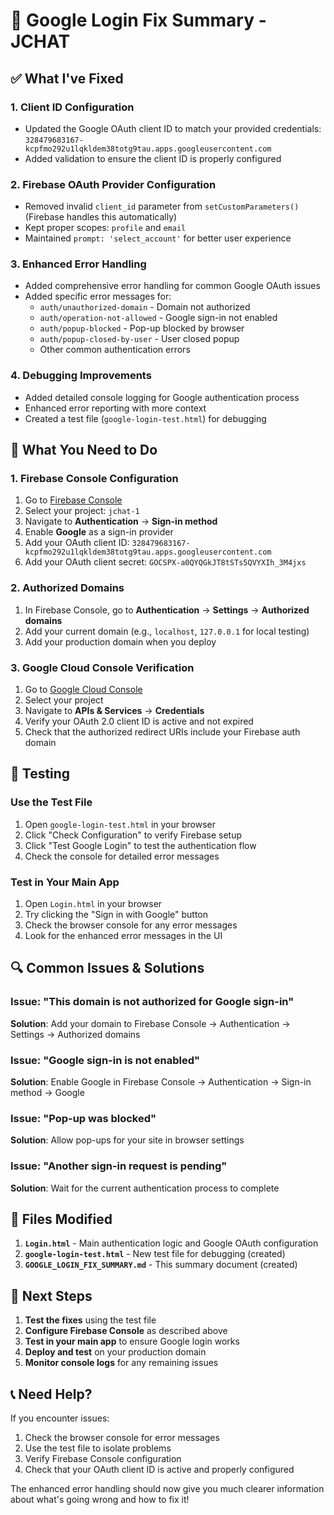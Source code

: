 # 🔧 Google Login Fix Summary - JCHAT

## ✅ What I've Fixed

### 1. **Client ID Configuration**
- Updated the Google OAuth client ID to match your provided credentials: `328479683167-kcpfmo292u1lqkldem38totg9tau.apps.googleusercontent.com`
- Added validation to ensure the client ID is properly configured

### 2. **Firebase OAuth Provider Configuration**
- Removed invalid `client_id` parameter from `setCustomParameters()` (Firebase handles this automatically)
- Kept proper scopes: `profile` and `email`
- Maintained `prompt: 'select_account'` for better user experience

### 3. **Enhanced Error Handling**
- Added comprehensive error handling for common Google OAuth issues
- Added specific error messages for:
  - `auth/unauthorized-domain` - Domain not authorized
  - `auth/operation-not-allowed` - Google sign-in not enabled
  - `auth/popup-blocked` - Pop-up blocked by browser
  - `auth/popup-closed-by-user` - User closed popup
  - Other common authentication errors

### 4. **Debugging Improvements**
- Added detailed console logging for Google authentication process
- Enhanced error reporting with more context
- Created a test file (`google-login-test.html`) for debugging

## 🚨 What You Need to Do

### 1. **Firebase Console Configuration**
1. Go to [Firebase Console](https://console.firebase.google.com/)
2. Select your project: `jchat-1`
3. Navigate to **Authentication** → **Sign-in method**
4. Enable **Google** as a sign-in provider
5. Add your OAuth client ID: `328479683167-kcpfmo292u1lqkldem38totg9tau.apps.googleusercontent.com`
6. Add your OAuth client secret: `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`

### 2. **Authorized Domains**
1. In Firebase Console, go to **Authentication** → **Settings** → **Authorized domains**
2. Add your current domain (e.g., `localhost`, `127.0.0.1` for local testing)
3. Add your production domain when you deploy

### 3. **Google Cloud Console Verification**
1. Go to [Google Cloud Console](https://console.cloud.google.com/)
2. Select your project
3. Navigate to **APIs & Services** → **Credentials**
4. Verify your OAuth 2.0 client ID is active and not expired
5. Check that the authorized redirect URIs include your Firebase auth domain

## 🧪 Testing

### Use the Test File
1. Open `google-login-test.html` in your browser
2. Click "Check Configuration" to verify Firebase setup
3. Click "Test Google Login" to test the authentication flow
4. Check the console for detailed error messages

### Test in Your Main App
1. Open `Login.html` in your browser
2. Try clicking the "Sign in with Google" button
3. Check the browser console for any error messages
4. Look for the enhanced error messages in the UI

## 🔍 Common Issues & Solutions

### Issue: "This domain is not authorized for Google sign-in"
**Solution**: Add your domain to Firebase Console → Authentication → Settings → Authorized domains

### Issue: "Google sign-in is not enabled"
**Solution**: Enable Google in Firebase Console → Authentication → Sign-in method → Google

### Issue: "Pop-up was blocked"
**Solution**: Allow pop-ups for your site in browser settings

### Issue: "Another sign-in request is pending"
**Solution**: Wait for the current authentication process to complete

## 📁 Files Modified

1. **`Login.html`** - Main authentication logic and Google OAuth configuration
2. **`google-login-test.html`** - New test file for debugging (created)
3. **`GOOGLE_LOGIN_FIX_SUMMARY.md`** - This summary document (created)

## 🎯 Next Steps

1. **Test the fixes** using the test file
2. **Configure Firebase Console** as described above
3. **Test in your main app** to ensure Google login works
4. **Deploy and test** on your production domain
5. **Monitor console logs** for any remaining issues

## 📞 Need Help?

If you encounter issues:
1. Check the browser console for error messages
2. Use the test file to isolate problems
3. Verify Firebase Console configuration
4. Check that your OAuth client ID is active and properly configured

The enhanced error handling should now give you much clearer information about what's going wrong and how to fix it!